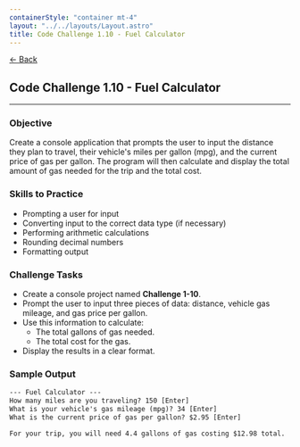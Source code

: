 ```yaml
---
containerStyle: "container mt-4"
layout: "../../layouts/Layout.astro"
title: Code Challenge 1.10 - Fuel Calculator
---
```


<a href="/code-challenges/" class="btn btn-sm btn-outline-light mb-3">
  ← Back
</a>

## Code Challenge 1.10 - Fuel Calculator

---

### Objective

Create a console application that prompts the user to input the distance they plan to travel, their vehicle's miles per gallon (mpg), and the current price of gas per gallon. The program will then calculate and display the total amount of gas needed for the trip and the total cost.

### Skills to Practice
- Prompting a user for input
- Converting input to the correct data type (if necessary)
- Performing arithmetic calculations
- Rounding decimal numbers
- Formatting output

### Challenge Tasks
- Create a console project named **Challenge 1-10**.
- Prompt the user to input three pieces of data: distance, vehicle gas mileage, and gas price per gallon.
- Use this information to calculate:
    - The total gallons of gas needed.
    - The total cost for the gas.
- Display the results in a clear format.

### Sample Output

```txt
--- Fuel Calculator ---
How many miles are you traveling? 150 [Enter]
What is your vehicle's gas mileage (mpg)? 34 [Enter]
What is the current price of gas per gallon? $2.95 [Enter]

For your trip, you will need 4.4 gallons of gas costing $12.98 total.
```
